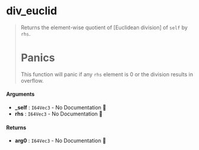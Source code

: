 # div\_euclid

>  Returns the element-wise quotient of [Euclidean division] of `self` by `rhs`.
>  # Panics
>  This function will panic if any `rhs` element is 0 or the division results in overflow.

#### Arguments

- **\_self** : `I64Vec3` \- No Documentation 🚧
- **rhs** : `I64Vec3` \- No Documentation 🚧

#### Returns

- **arg0** : `I64Vec3` \- No Documentation 🚧